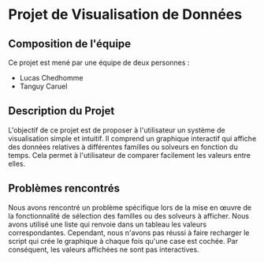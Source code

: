 # Projet de Visualisation de Données
## Composition de l'équipe

Ce projet est mené par une équipe de deux personnes :
- Lucas Chedhomme
- Tanguy Caruel

## Description du Projet

L'objectif de ce projet est de proposer à l'utilisateur un système de visualisation simple et intuitif. Il comprend un graphique interactif qui affiche des données relatives à différentes familles ou solveurs en fonction du temps. Cela permet à l'utilisateur de comparer facilement les valeurs entre elles.

## Problèmes rencontrés

Nous avons rencontré un problème spécifique lors de la mise en œuvre de la fonctionnalité de sélection des familles ou des solveurs à afficher. Nous avons utilisé une liste qui renvoie dans un tableau les valeurs correspondantes. Cependant, nous n'avons pas réussi à faire recharger le script qui crée le graphique à chaque fois qu'une case est cochée. Par conséquent, les valeurs affichées ne sont pas interactives.